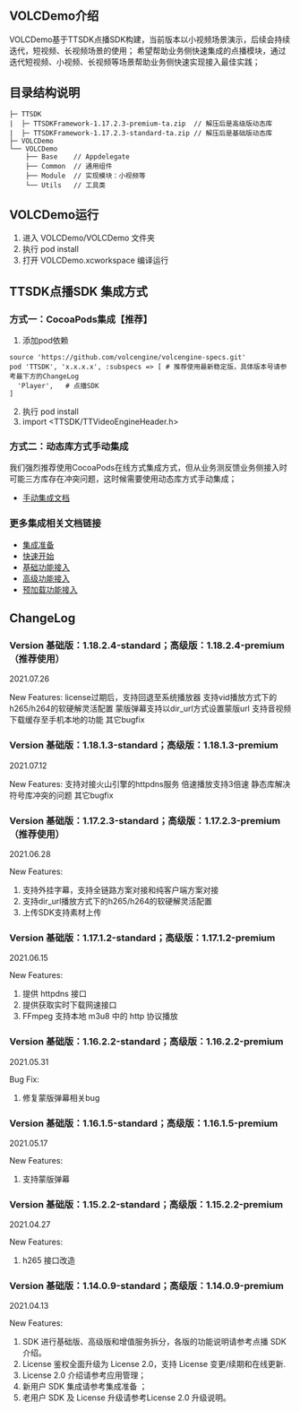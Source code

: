 ## VOLCDemo介绍

VOLCDemo基于TTSDK点播SDK构建，当前版本以小视频场景演示，后续会持续迭代，短视频、长视频场景的使用；
希望帮助业务侧快速集成的点播模块，通过迭代短视频、小视频、长视频等场景帮助业务侧快速实现接入最佳实践；



## 目录结构说明

```
├─ TTSDK 
|  ├─ TTSDKFramework-1.17.2.3-premium-ta.zip  // 解压后是高级版动态库
|  ├─ TTSDKFramework-1.17.2.3-standard-ta.zip // 解压后是基础版动态库
├─ VOLCDemo 
└── VOLCDemo
    ├── Base    // Appdelegate
    ├── Common  // 通用组件
    ├── Module  // 实现模块：小视频等
    └── Utils   // 工具类
```



## VOLCDemo运行

1. 进入 VOLCDemo/VOLCDemo 文件夹
2. 执行 pod install
3. 打开 VOLCDemo.xcworkspace 编译运行



## TTSDK点播SDK 集成方式

### 方式一：CocoaPods集成【推荐】
1. 添加pod依赖
```
source 'https://github.com/volcengine/volcengine-specs.git'
pod 'TTSDK', 'x.x.x.x', :subspecs => [ # 推荐使用最新稳定版，具体版本号请参考最下方的ChangeLog 
  'Player',   # 点播SDK
]
```

2. 执行 pod install
3. import <TTSDK/TTVideoEngineHeader.h>


### 方式二：动态库方式手动集成
我们强烈推荐使用CocoaPods在线方式集成方式，但从业务测反馈业务侧接入时可能三方库存在冲突问题，这时候需要使用动态库方式手动集成；
- [手动集成文档](https://www.volcengine.com/docs/4/65775#%E6%96%B9%E6%B3%95%E4%BA%8C%EF%BC%9A%E6%89%8B%E5%B7%A5%E9%9B%86%E6%88%90)


### 更多集成相关文档链接
- [集成准备](https://www.volcengine.com/docs/4/65775)
- [快速开始](https://www.volcengine.com/docs/4/65777)
- [基础功能接入](https://www.volcengine.com/docs/4/65779)
- [高级功能接入](https://www.volcengine.com/docs/4/67626)
- [预加载功能接入](https://www.volcengine.com/docs/4/65780)




## ChangeLog

### Version 基础版：1.18.2.4-standard；高级版：1.18.2.4-premium（推荐使用） #
2021.07.26

New Features:
license过期后，支持回退至系统播放器
支持vid播放方式下的h265/h264的软硬解灵活配置
蒙版弹幕支持以dir_url方式设置蒙版url
支持音视频下载缓存至手机本地的功能
其它bugfix


### Version 基础版：1.18.1.3-standard；高级版：1.18.1.3-premium #
2021.07.12

New Features:
支持对接火山引擎的httpdns服务
倍速播放支持3倍速
静态库解决符号库冲突的问题
其它bugfix


### Version 基础版：1.17.2.3-standard；高级版：1.17.2.3-premium（推荐使用） 
2021.06.28

New Features:
1. 支持外挂字幕，支持全链路方案对接和纯客户端方案对接
2. 支持dir_url播放方式下的h265/h264的软硬解灵活配置
3. 上传SDK支持素材上传

### Version 基础版：1.17.1.2-standard；高级版：1.17.1.2-premium 
2021.06.15

New Features:
1. 提供 httpdns 接口
2. 提供获取实时下载网速接口
3. FFmpeg 支持本地 m3u8 中的 http 协议播放


### Version 基础版：1.16.2.2-standard；高级版：1.16.2.2-premium 
2021.05.31

Bug Fix:
1. 修复蒙版弹幕相关bug


### Version 基础版：1.16.1.5-standard；高级版：1.16.1.5-premium 
2021.05.17

New Features:
1. 支持蒙版弹幕


### Version 基础版：1.15.2.2-standard；高级版：1.15.2.2-premium 
2021.04.27

New Features:
1. h265 接口改造


### Version 基础版：1.14.0.9-standard；高级版：1.14.0.9-premium 
2021.04.13

New Features:
1. SDK 进行基础版、高级版和增值服务拆分，各版的功能说明请参考点播 SDK 介绍。
2. License 鉴权全面升级为 License 2.0，支持 License 变更/续期和在线更新.
3. License 2.0 介绍请参考应用管理；
4. 新用户 SDK 集成请参考集成准备 ；
5. 老用户 SDK 及 License 升级请参考License 2.0 升级说明。


